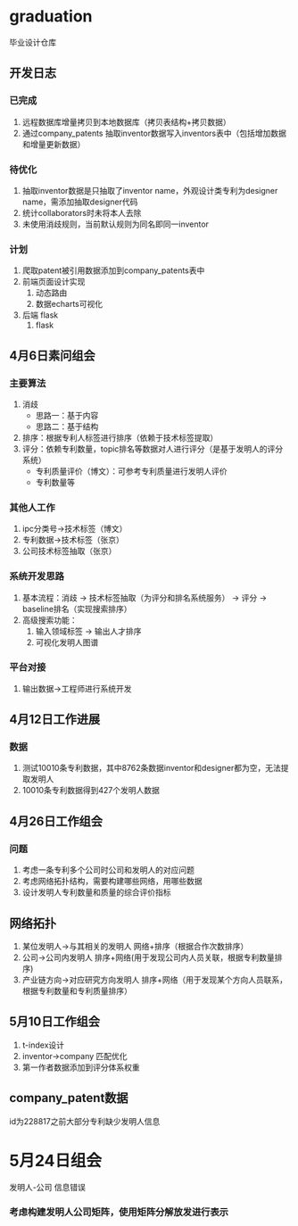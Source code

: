 # graduation
毕业设计仓库

## 开发日志
### 已完成
1. 远程数据库增量拷贝到本地数据库（拷贝表结构+拷贝数据）
2. 通过company_patents 抽取inventor数据写入inventors表中（包括增加数据和增量更新数据）
### 待优化
1. 抽取inventor数据是只抽取了inventor name，外观设计类专利为designer name，需添加抽取designer代码
2. 统计collaborators时未将本人去除
3. 未使用消歧规则，当前默认规则为同名即同一inventor
### 计划
1. 爬取patent被引用数据添加到company_patents表中
2. 前端页面设计实现
   1. 动态路由
   2. 数据echarts可视化
3. 后端 flask
   1. flask 


## 4月6日素问组会

### 主要算法
1. 消歧
   * 思路一：基于内容
   * 思路二：基于结构
2. 排序：根据专利人标签进行排序（依赖于技术标签提取）
3. 评分：依赖专利数量，topic排名等数据对人进行评分（是基于发明人的评分系统）
   * 专利质量评价（博文）：可参考专利质量进行发明人评价
   * 专利数量等
  
### 其他人工作
1. ipc分类号->技术标签（博文）
2. 专利数据->技术标签（张京）
3. 公司技术标签抽取（张京）

### 系统开发思路
1. 基本流程：消歧 -> 技术标签抽取（为评分和排名系统服务） -> 评分 -> baseline排名（实现搜索排序）
2. 高级搜索功能：
   1. 输入领域标签 -> 输出人才排序
   2. 可视化发明人图谱
  
### 平台对接
1. 输出数据->工程师进行系统开发




## 4月12日工作进展
### 数据
1. 测试10010条专利数据，其中8762条数据inventor和designer都为空，无法提取发明人
2. 10010条专利数据得到427个发明人数据


## 4月26日工作组会
### 问题
1. 考虑一条专利多个公司时公司和发明人的对应问题
2. 考虑网络拓扑结构，需要构建哪些网络，用哪些数据
3. 设计发明人专利数量和质量的综合评价指标


## 网络拓扑
1. 某位发明人->与其相关的发明人 网络+排序（根据合作次数排序）
2. 公司->公司内发明人  排序+网络(用于发现公司内人员关联，根据专利数量排序)
3. 产业链方向->对应研究方向发明人 排序+网络（用于发现某个方向人员联系，根据专利数量和专利质量排序）


## 5月10日工作组会
1. t-index设计
2. inventor->company 匹配优化
3. 第一作者数据添加到评分体系权重



## company_patent数据
id为228817之前大部分专利缺少发明人信息

# 5月24日组会
发明人-公司 信息错误
### 考虑构建发明人公司矩阵，使用矩阵分解放发进行表示